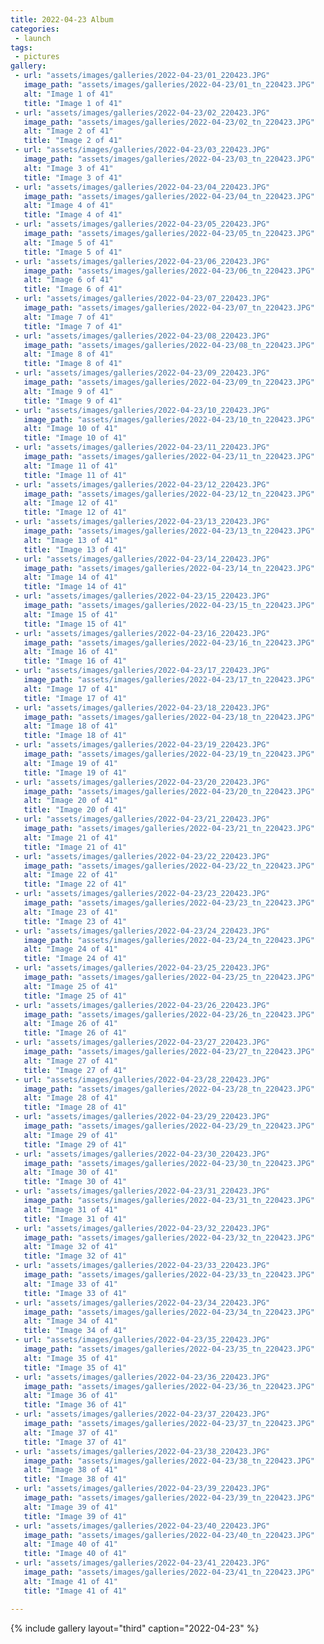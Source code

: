 ```yaml
---
title: 2022-04-23 Album
categories:
 - launch
tags:
 - pictures
gallery:
 - url: "assets/images/galleries/2022-04-23/01_220423.JPG"
   image_path: "assets/images/galleries/2022-04-23/01_tn_220423.JPG"
   alt: "Image 1 of 41"
   title: "Image 1 of 41"
 - url: "assets/images/galleries/2022-04-23/02_220423.JPG"
   image_path: "assets/images/galleries/2022-04-23/02_tn_220423.JPG"
   alt: "Image 2 of 41"
   title: "Image 2 of 41"
 - url: "assets/images/galleries/2022-04-23/03_220423.JPG"
   image_path: "assets/images/galleries/2022-04-23/03_tn_220423.JPG"
   alt: "Image 3 of 41"
   title: "Image 3 of 41"
 - url: "assets/images/galleries/2022-04-23/04_220423.JPG"
   image_path: "assets/images/galleries/2022-04-23/04_tn_220423.JPG"
   alt: "Image 4 of 41"
   title: "Image 4 of 41"
 - url: "assets/images/galleries/2022-04-23/05_220423.JPG"
   image_path: "assets/images/galleries/2022-04-23/05_tn_220423.JPG"
   alt: "Image 5 of 41"
   title: "Image 5 of 41"
 - url: "assets/images/galleries/2022-04-23/06_220423.JPG"
   image_path: "assets/images/galleries/2022-04-23/06_tn_220423.JPG"
   alt: "Image 6 of 41"
   title: "Image 6 of 41"
 - url: "assets/images/galleries/2022-04-23/07_220423.JPG"
   image_path: "assets/images/galleries/2022-04-23/07_tn_220423.JPG"
   alt: "Image 7 of 41"
   title: "Image 7 of 41"
 - url: "assets/images/galleries/2022-04-23/08_220423.JPG"
   image_path: "assets/images/galleries/2022-04-23/08_tn_220423.JPG"
   alt: "Image 8 of 41"
   title: "Image 8 of 41"
 - url: "assets/images/galleries/2022-04-23/09_220423.JPG"
   image_path: "assets/images/galleries/2022-04-23/09_tn_220423.JPG"
   alt: "Image 9 of 41"
   title: "Image 9 of 41"
 - url: "assets/images/galleries/2022-04-23/10_220423.JPG"
   image_path: "assets/images/galleries/2022-04-23/10_tn_220423.JPG"
   alt: "Image 10 of 41"
   title: "Image 10 of 41"
 - url: "assets/images/galleries/2022-04-23/11_220423.JPG"
   image_path: "assets/images/galleries/2022-04-23/11_tn_220423.JPG"
   alt: "Image 11 of 41"
   title: "Image 11 of 41"
 - url: "assets/images/galleries/2022-04-23/12_220423.JPG"
   image_path: "assets/images/galleries/2022-04-23/12_tn_220423.JPG"
   alt: "Image 12 of 41"
   title: "Image 12 of 41"
 - url: "assets/images/galleries/2022-04-23/13_220423.JPG"
   image_path: "assets/images/galleries/2022-04-23/13_tn_220423.JPG"
   alt: "Image 13 of 41"
   title: "Image 13 of 41"
 - url: "assets/images/galleries/2022-04-23/14_220423.JPG"
   image_path: "assets/images/galleries/2022-04-23/14_tn_220423.JPG"
   alt: "Image 14 of 41"
   title: "Image 14 of 41"
 - url: "assets/images/galleries/2022-04-23/15_220423.JPG"
   image_path: "assets/images/galleries/2022-04-23/15_tn_220423.JPG"
   alt: "Image 15 of 41"
   title: "Image 15 of 41"
 - url: "assets/images/galleries/2022-04-23/16_220423.JPG"
   image_path: "assets/images/galleries/2022-04-23/16_tn_220423.JPG"
   alt: "Image 16 of 41"
   title: "Image 16 of 41"
 - url: "assets/images/galleries/2022-04-23/17_220423.JPG"
   image_path: "assets/images/galleries/2022-04-23/17_tn_220423.JPG"
   alt: "Image 17 of 41"
   title: "Image 17 of 41"
 - url: "assets/images/galleries/2022-04-23/18_220423.JPG"
   image_path: "assets/images/galleries/2022-04-23/18_tn_220423.JPG"
   alt: "Image 18 of 41"
   title: "Image 18 of 41"
 - url: "assets/images/galleries/2022-04-23/19_220423.JPG"
   image_path: "assets/images/galleries/2022-04-23/19_tn_220423.JPG"
   alt: "Image 19 of 41"
   title: "Image 19 of 41"
 - url: "assets/images/galleries/2022-04-23/20_220423.JPG"
   image_path: "assets/images/galleries/2022-04-23/20_tn_220423.JPG"
   alt: "Image 20 of 41"
   title: "Image 20 of 41"
 - url: "assets/images/galleries/2022-04-23/21_220423.JPG"
   image_path: "assets/images/galleries/2022-04-23/21_tn_220423.JPG"
   alt: "Image 21 of 41"
   title: "Image 21 of 41"
 - url: "assets/images/galleries/2022-04-23/22_220423.JPG"
   image_path: "assets/images/galleries/2022-04-23/22_tn_220423.JPG"
   alt: "Image 22 of 41"
   title: "Image 22 of 41"
 - url: "assets/images/galleries/2022-04-23/23_220423.JPG"
   image_path: "assets/images/galleries/2022-04-23/23_tn_220423.JPG"
   alt: "Image 23 of 41"
   title: "Image 23 of 41"
 - url: "assets/images/galleries/2022-04-23/24_220423.JPG"
   image_path: "assets/images/galleries/2022-04-23/24_tn_220423.JPG"
   alt: "Image 24 of 41"
   title: "Image 24 of 41"
 - url: "assets/images/galleries/2022-04-23/25_220423.JPG"
   image_path: "assets/images/galleries/2022-04-23/25_tn_220423.JPG"
   alt: "Image 25 of 41"
   title: "Image 25 of 41"
 - url: "assets/images/galleries/2022-04-23/26_220423.JPG"
   image_path: "assets/images/galleries/2022-04-23/26_tn_220423.JPG"
   alt: "Image 26 of 41"
   title: "Image 26 of 41"
 - url: "assets/images/galleries/2022-04-23/27_220423.JPG"
   image_path: "assets/images/galleries/2022-04-23/27_tn_220423.JPG"
   alt: "Image 27 of 41"
   title: "Image 27 of 41"
 - url: "assets/images/galleries/2022-04-23/28_220423.JPG"
   image_path: "assets/images/galleries/2022-04-23/28_tn_220423.JPG"
   alt: "Image 28 of 41"
   title: "Image 28 of 41"
 - url: "assets/images/galleries/2022-04-23/29_220423.JPG"
   image_path: "assets/images/galleries/2022-04-23/29_tn_220423.JPG"
   alt: "Image 29 of 41"
   title: "Image 29 of 41"
 - url: "assets/images/galleries/2022-04-23/30_220423.JPG"
   image_path: "assets/images/galleries/2022-04-23/30_tn_220423.JPG"
   alt: "Image 30 of 41"
   title: "Image 30 of 41"
 - url: "assets/images/galleries/2022-04-23/31_220423.JPG"
   image_path: "assets/images/galleries/2022-04-23/31_tn_220423.JPG"
   alt: "Image 31 of 41"
   title: "Image 31 of 41"
 - url: "assets/images/galleries/2022-04-23/32_220423.JPG"
   image_path: "assets/images/galleries/2022-04-23/32_tn_220423.JPG"
   alt: "Image 32 of 41"
   title: "Image 32 of 41"
 - url: "assets/images/galleries/2022-04-23/33_220423.JPG"
   image_path: "assets/images/galleries/2022-04-23/33_tn_220423.JPG"
   alt: "Image 33 of 41"
   title: "Image 33 of 41"
 - url: "assets/images/galleries/2022-04-23/34_220423.JPG"
   image_path: "assets/images/galleries/2022-04-23/34_tn_220423.JPG"
   alt: "Image 34 of 41"
   title: "Image 34 of 41"
 - url: "assets/images/galleries/2022-04-23/35_220423.JPG"
   image_path: "assets/images/galleries/2022-04-23/35_tn_220423.JPG"
   alt: "Image 35 of 41"
   title: "Image 35 of 41"
 - url: "assets/images/galleries/2022-04-23/36_220423.JPG"
   image_path: "assets/images/galleries/2022-04-23/36_tn_220423.JPG"
   alt: "Image 36 of 41"
   title: "Image 36 of 41"
 - url: "assets/images/galleries/2022-04-23/37_220423.JPG"
   image_path: "assets/images/galleries/2022-04-23/37_tn_220423.JPG"
   alt: "Image 37 of 41"
   title: "Image 37 of 41"
 - url: "assets/images/galleries/2022-04-23/38_220423.JPG"
   image_path: "assets/images/galleries/2022-04-23/38_tn_220423.JPG"
   alt: "Image 38 of 41"
   title: "Image 38 of 41"
 - url: "assets/images/galleries/2022-04-23/39_220423.JPG"
   image_path: "assets/images/galleries/2022-04-23/39_tn_220423.JPG"
   alt: "Image 39 of 41"
   title: "Image 39 of 41"
 - url: "assets/images/galleries/2022-04-23/40_220423.JPG"
   image_path: "assets/images/galleries/2022-04-23/40_tn_220423.JPG"
   alt: "Image 40 of 41"
   title: "Image 40 of 41"
 - url: "assets/images/galleries/2022-04-23/41_220423.JPG"
   image_path: "assets/images/galleries/2022-04-23/41_tn_220423.JPG"
   alt: "Image 41 of 41"
   title: "Image 41 of 41"

---
```


{% include gallery layout="third" caption="2022-04-23" %}

